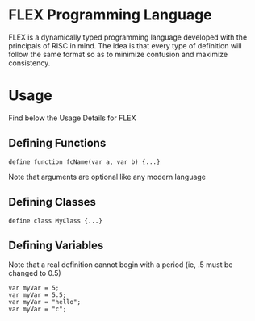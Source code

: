 # FLEX Programming Language

FLEX is a dynamically typed programming language developed with the principals of RISC in mind. The idea is that every type of definition will follow the same format so as to minimize confusion and maximize consistency.

<!--
# Make run test case correct outputs (temporarily placed here in makefile)
All proper outputs are echoed when running tests.
test1: should fail (illegal). No "function" keyword.
test2: should pass (legal).
test3: should fail (illegal). Incorrect class instantiation, no leading underscore.
test4: should pass (legal).
test5: should fail (illegal). No ending semicolon.
-->
# Usage
Find below the Usage Details for FLEX

## Defining Functions
```
define function fcName(var a, var b) {...}
```
Note that arguments are optional like any modern language

## Defining Classes
```
define class MyClass {...}
```

## Defining Variables
Note that a real definition cannot begin with a period (ie, .5 must be changed to 0.5)
```
var myVar = 5;
var myVar = 5.5;
var myVar = "hello";
var myVar = "c";
```


